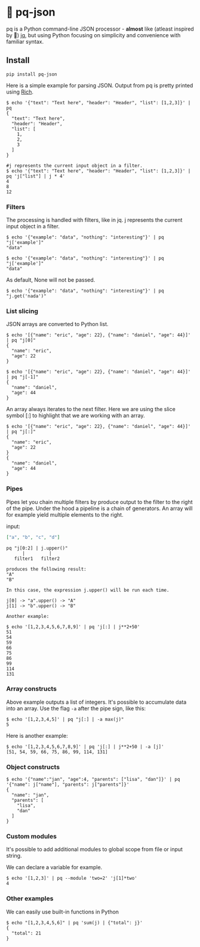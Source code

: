 # 📎️ pq-json
pq is a Python command-line JSON processor - **almost** like (atleast inspired by 🐶️) [jq](https://github.com/stedolan/jq), but using Python focusing on simplicity and convenience with familiar syntax.

## Install
```
pip install pq-json
```


Here is a simple example for parsing JSON. Output from pq is pretty printed using [Rich](https://github.com/Textualize/rich).
```
$ echo '{"text": "Text here", "header": "Header", "list": [1,2,3]}' | pq
{
  "text": "Text here",
  "header": "Header",
  "list": [
    1,
    2,
    3
  ]
}

#j represents the current input object in a filter.
$ echo '{"text": "Text here", "header": "Header", "list": [1,2,3]}' | pq 'j["list"] | j * 4'
4
8
12
```

### Filters
The processing is handled with filters, like in jq.
j represents the current input object in a filter. 
```
$ echo '{"example": "data", "nothing": "interesting"}' | pq "j['example']"
"data"
```

```
$ echo '{"example": "data", "nothing": "interesting"}' | pq "j['example']"
"data"
```

As default, None will not be passed.
```
$ echo '{"example": "data", "nothing": "interesting"}' | pq "j.get('nada')"

```

### List slicing

JSON arrays are converted to Python list. 
```
$ echo '[{"name": "eric", "age": 22}, {"name": "daniel", "age": 44}]' | pq "j[0]"
{
  "name": "eric",
  "age": 22
}
```
```
$ echo '[{"name": "eric", "age": 22}, {"name": "daniel", "age": 44}]' | pq "j[-1]"
{
  "name": "daniel",
  "age": 44
}
```

An array always iterates to the next filter. Here we are using the slice symbol [:] to highlight that we are working with an array. 
```
$ echo '[{"name": "eric", "age": 22}, {"name": "daniel", "age": 44}]' | pq "j[:]"
{
  "name": "eric",
  "age": 22
}
{
  "name": "daniel",
  "age": 44
}
```



### Pipes
Pipes let you chain multiple filters by produce output to the filter to the right of the pipe. Under the hood a pipeline is a chain of generators. An array will for example yield multiple elements to the right. 

input: 
```json
["a", "b", "c", "d"]
```
```
pq "j[0:2] | j.upper()"
      |         |
   filter1   filter2

produces the following result:
"A"
"B"

In this case, the expression j.upper() will be run each time.

j[0] -> "a".upper() -> "A"
j[1] -> "b".upper() -> "B"

Another example:

$ echo '[1,2,3,4,5,6,7,8,9]' | pq 'j[:] | j**2+50'
51
54
59
66
75
86
99
114
131
```
### Array constructs
Above example outputs a list of integers. It's possible to accumulate data into an array. Use the flag ```-a``` after the pipe sign, like this:
```
$ echo '[1,2,3,4,5]' | pq "j[:] | -a max(j)"
5
```
Here is another example:
```
$ echo '[1,2,3,4,5,6,7,8,9]' | pq 'j[:] | j**2+50 | -a [j]'
[51, 54, 59, 66, 75, 86, 99, 114, 131]
```
### Object constructs
```
$ echo '{"name":"jan", "age":4, "parents": ["lisa", "dan"]}' | pq '{"name": j["name"], "parents": j["parents"]}'
{
  "name": "jan",
  "parents": [
    "lisa",
    "dan"
  ]
}
```
### Custom modules

It's possible to add additional modules to global scope from file or input string.

We can declare a variable for example.
```
$ echo '[1,2,3]' | pq --module 'two=2' 'j[1]*two'
4
```



### Other examples

We can easily use built-in functions in Python
```
$ echo "[1,2,3,4,5,6]" | pq 'sum(j) | {"total": j}'
{
  "total": 21
}
```
